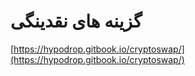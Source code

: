 # گزینه های نقدینگی

[https://hypodrop.gitbook.io/cryptoswap/](https://hypodrop.gitbook.io/cryptoswap/)
